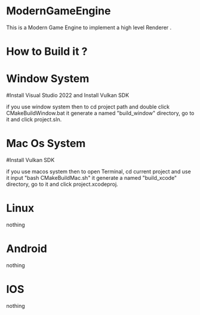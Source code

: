 # ModernGameEngine


This is a Modern Game Engine to implement a high level Renderer .


# How to Build it ?

# Window System

#Install Visual Studio 2022 and Install Vulkan SDK

if you use window system then to cd project path and double click CMakeBuildWindow.bat
it generate a named "build_window" directory, go to it and click project.sln. 

# Mac Os System

#Install Vulkan SDK

if you use macos system then to open Terminal, cd current project and use it input "bash CMakeBuildMac.sh"
it generate a named "build_xcode" directory, go to it and click project.xcodeproj. 

# Linux

nothing

# Android

nothing

# IOS

nothing